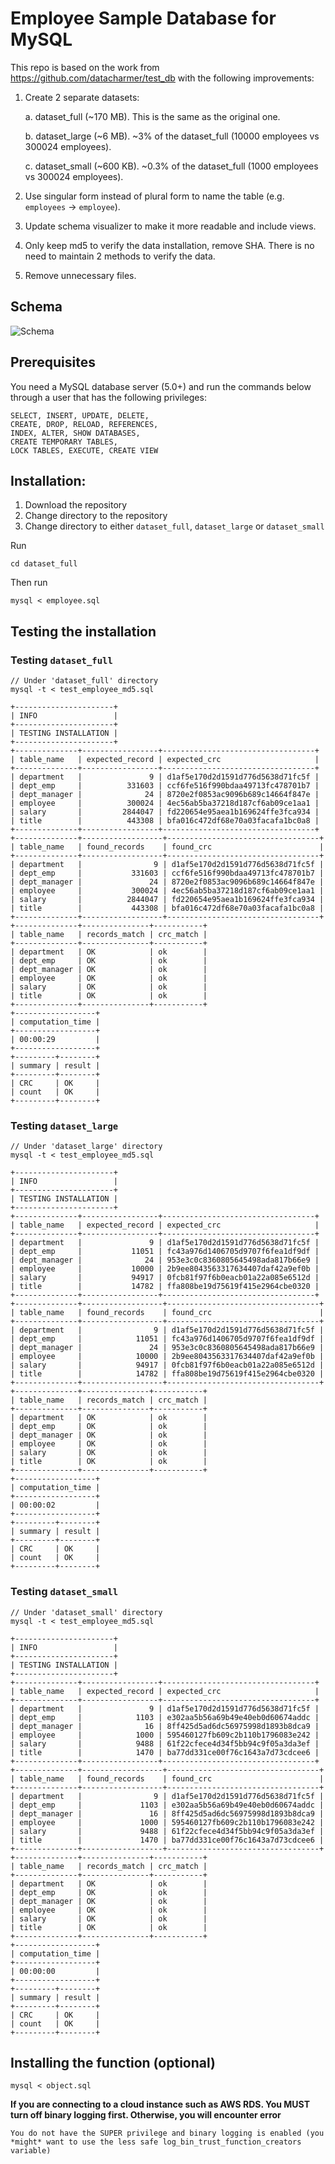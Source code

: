 # Employee Sample Database for MySQL

This repo is based on the work from https://github.com/datacharmer/test_db with the following improvements:

1. Create 2 separate datasets:

   a. dataset_full (~170 MB). This is the same as the original one.

   b. dataset_large (~6 MB). ~3% of the dataset_full (10000 employees vs 300024 employees).

   c. dataset_small (~600 KB). ~0.3% of the dataset_full (1000 employees vs 300024 employees).

1. Use singular form instead of plural form to name the table (e.g. `employees` -> `employee`).

1. Update schema visualizer to make it more readable and include views.

1. Only keep md5 to verify the data installation, remove SHA. There is no need to maintain 2 methods to verify the data.

1. Remove unnecessary files.

## Schema

![Schema](schema.png)

## Prerequisites

You need a MySQL database server (5.0+) and run the commands below through a
user that has the following privileges:

    SELECT, INSERT, UPDATE, DELETE,
    CREATE, DROP, RELOAD, REFERENCES,
    INDEX, ALTER, SHOW DATABASES,
    CREATE TEMPORARY TABLES,
    LOCK TABLES, EXECUTE, CREATE VIEW

## Installation:

1. Download the repository
2. Change directory to the repository
3. Change directory to either `dataset_full`, `dataset_large` or `dataset_small`

Run

    cd dataset_full

Then run

    mysql < employee.sql

## Testing the installation

### Testing `dataset_full`

    // Under 'dataset_full' directory
    mysql -t < test_employee_md5.sql

    +----------------------+
    | INFO                 |
    +----------------------+
    | TESTING INSTALLATION |
    +----------------------+
    +--------------+-----------------+----------------------------------+
    | table_name   | expected_record | expected_crc                     |
    +--------------+-----------------+----------------------------------+
    | department   |               9 | d1af5e170d2d1591d776d5638d71fc5f |
    | dept_emp     |          331603 | ccf6fe516f990bdaa49713fc478701b7 |
    | dept_manager |              24 | 8720e2f0853ac9096b689c14664f847e |
    | employee     |          300024 | 4ec56ab5ba37218d187cf6ab09ce1aa1 |
    | salary       |         2844047 | fd220654e95aea1b169624ffe3fca934 |
    | title        |          443308 | bfa016c472df68e70a03facafa1bc0a8 |
    +--------------+-----------------+----------------------------------+
    +--------------+------------------+----------------------------------+
    | table_name   | found_records    | found_crc                        |
    +--------------+------------------+----------------------------------+
    | department   |                9 | d1af5e170d2d1591d776d5638d71fc5f |
    | dept_emp     |           331603 | ccf6fe516f990bdaa49713fc478701b7 |
    | dept_manager |               24 | 8720e2f0853ac9096b689c14664f847e |
    | employee     |           300024 | 4ec56ab5ba37218d187cf6ab09ce1aa1 |
    | salary       |          2844047 | fd220654e95aea1b169624ffe3fca934 |
    | title        |           443308 | bfa016c472df68e70a03facafa1bc0a8 |
    +--------------+------------------+----------------------------------+
    +--------------+---------------+-----------+
    | table_name   | records_match | crc_match |
    +--------------+---------------+-----------+
    | department   | OK            | ok        |
    | dept_emp     | OK            | ok        |
    | dept_manager | OK            | ok        |
    | employee     | OK            | ok        |
    | salary       | OK            | ok        |
    | title        | OK            | ok        |
    +--------------+---------------+-----------+
    +------------------+
    | computation_time |
    +------------------+
    | 00:00:29         |
    +------------------+
    +---------+--------+
    | summary | result |
    +---------+--------+
    | CRC     | OK     |
    | count   | OK     |
    +---------+--------+

### Testing `dataset_large`

    // Under 'dataset_large' directory
    mysql -t < test_employee_md5.sql

    +----------------------+
    | INFO                 |
    +----------------------+
    | TESTING INSTALLATION |
    +----------------------+
    +--------------+-----------------+----------------------------------+
    | table_name   | expected_record | expected_crc                     |
    +--------------+-----------------+----------------------------------+
    | department   |               9 | d1af5e170d2d1591d776d5638d71fc5f |
    | dept_emp     |           11051 | fc43a976d1406705d9707f6fea1df9df |
    | dept_manager |              24 | 953e3c0c8360805645498ada817b66e9 |
    | employee     |           10000 | 2b9ee8043563317634407daf42a9ef0b |
    | salary       |           94917 | 0fcb81f97f6b0eacb01a22a085e6512d |
    | title        |           14782 | ffa808be19d75619f415e2964cbe0320 |
    +--------------+-----------------+----------------------------------+
    +--------------+------------------+----------------------------------+
    | table_name   | found_records    | found_crc                        |
    +--------------+------------------+----------------------------------+
    | department   |                9 | d1af5e170d2d1591d776d5638d71fc5f |
    | dept_emp     |            11051 | fc43a976d1406705d9707f6fea1df9df |
    | dept_manager |               24 | 953e3c0c8360805645498ada817b66e9 |
    | employee     |            10000 | 2b9ee8043563317634407daf42a9ef0b |
    | salary       |            94917 | 0fcb81f97f6b0eacb01a22a085e6512d |
    | title        |            14782 | ffa808be19d75619f415e2964cbe0320 |
    +--------------+------------------+----------------------------------+
    +--------------+---------------+-----------+
    | table_name   | records_match | crc_match |
    +--------------+---------------+-----------+
    | department   | OK            | ok        |
    | dept_emp     | OK            | ok        |
    | dept_manager | OK            | ok        |
    | employee     | OK            | ok        |
    | salary       | OK            | ok        |
    | title        | OK            | ok        |
    +--------------+---------------+-----------+
    +------------------+
    | computation_time |
    +------------------+
    | 00:00:02         |
    +------------------+
    +---------+--------+
    | summary | result |
    +---------+--------+
    | CRC     | OK     |
    | count   | OK     |
    +---------+--------+

### Testing `dataset_small`

    // Under 'dataset_small' directory
    mysql -t < test_employee_md5.sql

    +----------------------+
    | INFO                 |
    +----------------------+
    | TESTING INSTALLATION |
    +----------------------+
    +--------------+-----------------+----------------------------------+
    | table_name   | expected_record | expected_crc                     |
    +--------------+-----------------+----------------------------------+
    | department   |               9 | d1af5e170d2d1591d776d5638d71fc5f |
    | dept_emp     |            1103 | e302aa5b56a69b49e40eb0d60674addc |
    | dept_manager |              16 | 8ff425d5ad6dc56975998d1893b8dca9 |
    | employee     |            1000 | 595460127fb609c2b110b1796083e242 |
    | salary       |            9488 | 61f22cfece4d34f5bb94c9f05a3da3ef |
    | title        |            1470 | ba77dd331ce00f76c1643a7d73cdcee6 |
    +--------------+-----------------+----------------------------------+
    +--------------+------------------+----------------------------------+
    | table_name   | found_records    | found_crc                        |
    +--------------+------------------+----------------------------------+
    | department   |                9 | d1af5e170d2d1591d776d5638d71fc5f |
    | dept_emp     |             1103 | e302aa5b56a69b49e40eb0d60674addc |
    | dept_manager |               16 | 8ff425d5ad6dc56975998d1893b8dca9 |
    | employee     |             1000 | 595460127fb609c2b110b1796083e242 |
    | salary       |             9488 | 61f22cfece4d34f5bb94c9f05a3da3ef |
    | title        |             1470 | ba77dd331ce00f76c1643a7d73cdcee6 |
    +--------------+------------------+----------------------------------+
    +--------------+---------------+-----------+
    | table_name   | records_match | crc_match |
    +--------------+---------------+-----------+
    | department   | OK            | ok        |
    | dept_emp     | OK            | ok        |
    | dept_manager | OK            | ok        |
    | employee     | OK            | ok        |
    | salary       | OK            | ok        |
    | title        | OK            | ok        |
    +--------------+---------------+-----------+
    +------------------+
    | computation_time |
    +------------------+
    | 00:00:00         |
    +------------------+
    +---------+--------+
    | summary | result |
    +---------+--------+
    | CRC     | OK     |
    | count   | OK     |
    +---------+--------+

## Installing the function (optional)

    mysql < object.sql

**If you are connecting to a cloud instance such as AWS RDS. You MUST turn off binary logging first. Otherwise, you will encounter error**

    You do not have the SUPER privilege and binary logging is enabled (you *might* want to use the less safe log_bin_trust_function_creators variable)
